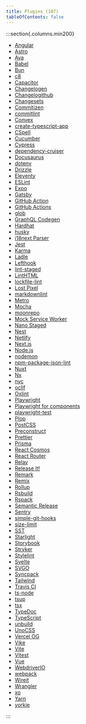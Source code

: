 ```yaml
---
title: Plugins (107)
tableOfContents: false
---
```


:::section{.columns.min200}

- [Angular][1]
- [Astro][2]
- [Ava][3]
- [Babel][4]
- [Bun][5]
- [c8][6]
- [Capacitor][7]
- [Changelogen][8]
- [Changelogithub][9]
- [Changesets][10]
- [Commitizen][11]
- [commitlint][12]
- [Convex][13]
- [create-typescript-app][14]
- [CSpell][15]
- [Cucumber][16]
- [Cypress][17]
- [dependency-cruiser][18]
- [Docusaurus][19]
- [dotenv][20]
- [Drizzle][21]
- [Eleventy][22]
- [ESLint][23]
- [Expo][24]
- [Gatsby][25]
- [GitHub Action][26]
- [GitHub Actions][27]
- [glob][28]
- [GraphQL Codegen][29]
- [Hardhat][30]
- [husky][31]
- [i18next Parser][32]
- [Jest][33]
- [Karma][34]
- [Ladle][35]
- [Lefthook][36]
- [lint-staged][37]
- [LintHTML][38]
- [lockfile-lint][39]
- [Lost Pixel][40]
- [markdownlint][41]
- [Metro][42]
- [Mocha][43]
- [moonrepo][44]
- [Mock Service Worker][45]
- [Nano Staged][46]
- [Nest][47]
- [Netlify][48]
- [Next.js][49]
- [Node.js][50]
- [nodemon][51]
- [npm-package-json-lint][52]
- [Nuxt][53]
- [Nx][54]
- [nyc][55]
- [oclif][56]
- [Oxlint][57]
- [Playwright][58]
- [Playwright for components][59]
- [playwright-test][60]
- [Plop][61]
- [PostCSS][62]
- [Preconstruct][63]
- [Prettier][64]
- [Prisma][65]
- [React Cosmos][66]
- [React Router][67]
- [Relay][68]
- [Release It!][69]
- [Remark][70]
- [Remix][71]
- [Rollup][72]
- [Rsbuild][73]
- [Rspack][74]
- [Semantic Release][75]
- [Sentry][76]
- [simple-git-hooks][77]
- [size-limit][78]
- [SST][79]
- [Starlight][80]
- [Storybook][81]
- [Stryker][82]
- [Stylelint][83]
- [Svelte][84]
- [SVGO][85]
- [Syncpack][86]
- [Tailwind][87]
- [Travis CI][88]
- [ts-node][89]
- [tsup][90]
- [tsx][91]
- [TypeDoc][92]
- [TypeScript][93]
- [unbuild][94]
- [UnoCSS][95]
- [Vercel OG][96]
- [Vike][97]
- [Vite][98]
- [Vitest][99]
- [Vue][100]
- [WebdriverIO][101]
- [webpack][102]
- [Wireit][103]
- [Wrangler][104]
- [xo][105]
- [Yarn][106]
- [yorkie][107]

:::

[1]: /reference/plugins/angular 'Angular'
[2]: /reference/plugins/astro 'Astro'
[3]: /reference/plugins/ava 'Ava'
[4]: /reference/plugins/babel 'Babel'
[5]: /reference/plugins/bun 'Bun'
[6]: /reference/plugins/c8 'c8'
[7]: /reference/plugins/capacitor 'Capacitor'
[8]: /reference/plugins/changelogen 'Changelogen'
[9]: /reference/plugins/changelogithub 'Changelogithub'
[10]: /reference/plugins/changesets 'Changesets'
[11]: /reference/plugins/commitizen 'Commitizen'
[12]: /reference/plugins/commitlint 'commitlint'
[13]: /reference/plugins/convex 'Convex'
[14]: /reference/plugins/create-typescript-app 'create-typescript-app'
[15]: /reference/plugins/cspell 'CSpell'
[16]: /reference/plugins/cucumber 'Cucumber'
[17]: /reference/plugins/cypress 'Cypress'
[18]: /reference/plugins/dependency-cruiser 'dependency-cruiser'
[19]: /reference/plugins/docusaurus 'Docusaurus'
[20]: /reference/plugins/dotenv 'dotenv'
[21]: /reference/plugins/drizzle 'Drizzle'
[22]: /reference/plugins/eleventy 'Eleventy'
[23]: /reference/plugins/eslint 'ESLint'
[24]: /reference/plugins/expo 'Expo'
[25]: /reference/plugins/gatsby 'Gatsby'
[26]: /reference/plugins/github-action 'GitHub Action'
[27]: /reference/plugins/github-actions 'GitHub Actions'
[28]: /reference/plugins/glob 'glob'
[29]: /reference/plugins/graphql-codegen 'GraphQL Codegen'
[30]: /reference/plugins/hardhat 'Hardhat'
[31]: /reference/plugins/husky 'husky'
[32]: /reference/plugins/i18next-parser 'i18next Parser'
[33]: /reference/plugins/jest 'Jest'
[34]: /reference/plugins/karma 'Karma'
[35]: /reference/plugins/ladle 'Ladle'
[36]: /reference/plugins/lefthook 'Lefthook'
[37]: /reference/plugins/lint-staged 'lint-staged'
[38]: /reference/plugins/linthtml 'LintHTML'
[39]: /reference/plugins/lockfile-lint 'lockfile-lint'
[40]: /reference/plugins/lost-pixel 'Lost Pixel'
[41]: /reference/plugins/markdownlint 'markdownlint'
[42]: /reference/plugins/metro 'Metro'
[43]: /reference/plugins/mocha 'Mocha'
[44]: /reference/plugins/moonrepo 'moonrepo'
[45]: /reference/plugins/msw 'Mock Service Worker'
[46]: /reference/plugins/nano-staged 'Nano Staged'
[47]: /reference/plugins/nest 'Nest'
[48]: /reference/plugins/netlify 'Netlify'
[49]: /reference/plugins/next 'Next.js'
[50]: /reference/plugins/node 'Node.js'
[51]: /reference/plugins/nodemon 'nodemon'
[52]: /reference/plugins/npm-package-json-lint 'npm-package-json-lint'
[53]: /reference/plugins/nuxt 'Nuxt'
[54]: /reference/plugins/nx 'Nx'
[55]: /reference/plugins/nyc 'nyc'
[56]: /reference/plugins/oclif 'oclif'
[57]: /reference/plugins/oxlint 'Oxlint'
[58]: /reference/plugins/playwright 'Playwright'
[59]: /reference/plugins/playwright-ct 'Playwright for components'
[60]: /reference/plugins/playwright-test 'playwright-test'
[61]: /reference/plugins/plop 'Plop'
[62]: /reference/plugins/postcss 'PostCSS'
[63]: /reference/plugins/preconstruct 'Preconstruct'
[64]: /reference/plugins/prettier 'Prettier'
[65]: /reference/plugins/prisma 'Prisma'
[66]: /reference/plugins/react-cosmos 'React Cosmos'
[67]: /reference/plugins/react-router 'React Router'
[68]: /reference/plugins/relay 'Relay'
[69]: /reference/plugins/release-it 'Release It!'
[70]: /reference/plugins/remark 'Remark'
[71]: /reference/plugins/remix 'Remix'
[72]: /reference/plugins/rollup 'Rollup'
[73]: /reference/plugins/rsbuild 'Rsbuild'
[74]: /reference/plugins/rspack 'Rspack'
[75]: /reference/plugins/semantic-release 'Semantic Release'
[76]: /reference/plugins/sentry 'Sentry'
[77]: /reference/plugins/simple-git-hooks 'simple-git-hooks'
[78]: /reference/plugins/size-limit 'size-limit'
[79]: /reference/plugins/sst 'SST'
[80]: /reference/plugins/starlight 'Starlight'
[81]: /reference/plugins/storybook 'Storybook'
[82]: /reference/plugins/stryker 'Stryker'
[83]: /reference/plugins/stylelint 'Stylelint'
[84]: /reference/plugins/svelte 'Svelte'
[85]: /reference/plugins/svgo 'SVGO'
[86]: /reference/plugins/syncpack 'Syncpack'
[87]: /reference/plugins/tailwind 'Tailwind'
[88]: /reference/plugins/travis 'Travis CI'
[89]: /reference/plugins/ts-node 'ts-node'
[90]: /reference/plugins/tsup 'tsup'
[91]: /reference/plugins/tsx 'tsx'
[92]: /reference/plugins/typedoc 'TypeDoc'
[93]: /reference/plugins/typescript 'TypeScript'
[94]: /reference/plugins/unbuild 'unbuild'
[95]: /reference/plugins/unocss 'UnoCSS'
[96]: /reference/plugins/vercel-og 'Vercel OG'
[97]: /reference/plugins/vike 'Vike'
[98]: /reference/plugins/vite 'Vite'
[99]: /reference/plugins/vitest 'Vitest'
[100]: /reference/plugins/vue 'Vue'
[101]: /reference/plugins/webdriver-io 'WebdriverIO'
[102]: /reference/plugins/webpack 'webpack'
[103]: /reference/plugins/wireit 'Wireit'
[104]: /reference/plugins/wrangler 'Wrangler'
[105]: /reference/plugins/xo 'xo'
[106]: /reference/plugins/yarn 'Yarn'
[107]: /reference/plugins/yorkie 'yorkie'
